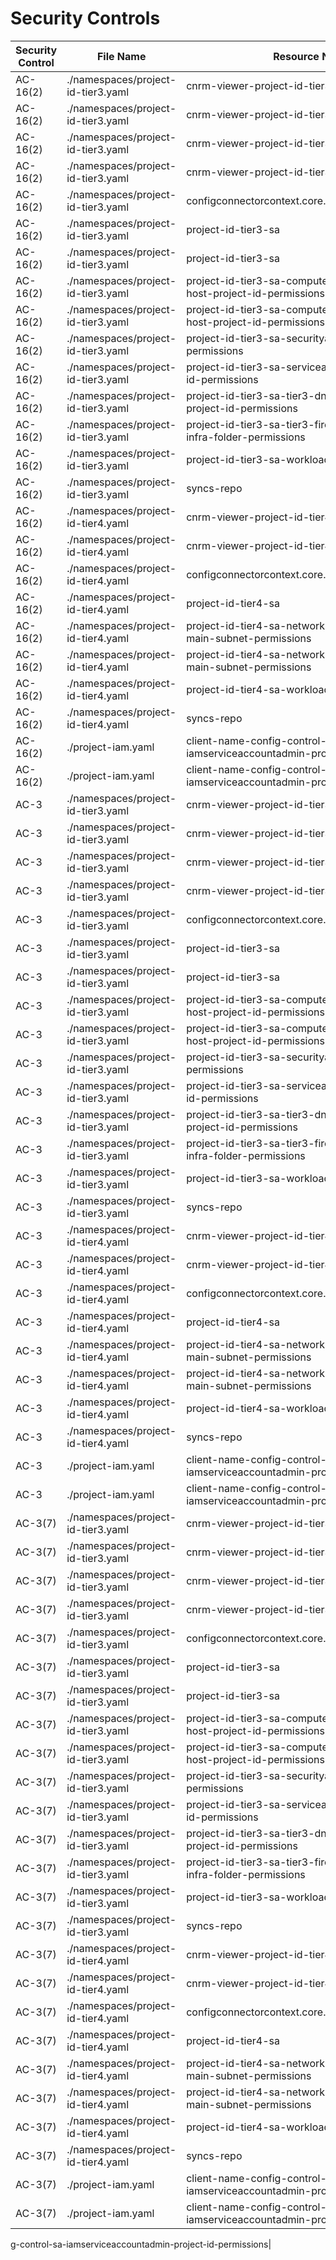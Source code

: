 # Security Controls

<!-- BEGINNING OF SECURITY CONTROLS LIST -->
|Security Control|File Name|Resource Name|
|---|---|---|
|AC-16(2)|./namespaces/project-id-tier3.yaml|cnrm-viewer-project-id-tier3|
|AC-16(2)|./namespaces/project-id-tier3.yaml|cnrm-viewer-project-id-tier3|
|AC-16(2)|./namespaces/project-id-tier3.yaml|cnrm-viewer-project-id-tier3|
|AC-16(2)|./namespaces/project-id-tier3.yaml|cnrm-viewer-project-id-tier3|
|AC-16(2)|./namespaces/project-id-tier3.yaml|configconnectorcontext.core.cnrm.cloud.google.com|
|AC-16(2)|./namespaces/project-id-tier3.yaml|project-id-tier3-sa|
|AC-16(2)|./namespaces/project-id-tier3.yaml|project-id-tier3-sa|
|AC-16(2)|./namespaces/project-id-tier3.yaml|project-id-tier3-sa-compute-public-ip-admin-host-project-id-permissions|
|AC-16(2)|./namespaces/project-id-tier3.yaml|project-id-tier3-sa-compute-security-admin-host-project-id-permissions|
|AC-16(2)|./namespaces/project-id-tier3.yaml|project-id-tier3-sa-securityadmin-project-id-permissions|
|AC-16(2)|./namespaces/project-id-tier3.yaml|project-id-tier3-sa-serviceaccountadmin-project-id-permissions|
|AC-16(2)|./namespaces/project-id-tier3.yaml|project-id-tier3-sa-tier3-dnsrecord-admin-host-project-id-permissions|
|AC-16(2)|./namespaces/project-id-tier3.yaml|project-id-tier3-sa-tier3-firewallrule-admin-app-infra-folder-permissions|
|AC-16(2)|./namespaces/project-id-tier3.yaml|project-id-tier3-sa-workload-identity-binding|
|AC-16(2)|./namespaces/project-id-tier3.yaml|syncs-repo|
|AC-16(2)|./namespaces/project-id-tier4.yaml|cnrm-viewer-project-id-tier4|
|AC-16(2)|./namespaces/project-id-tier4.yaml|cnrm-viewer-project-id-tier4|
|AC-16(2)|./namespaces/project-id-tier4.yaml|configconnectorcontext.core.cnrm.cloud.google.com|
|AC-16(2)|./namespaces/project-id-tier4.yaml|project-id-tier4-sa|
|AC-16(2)|./namespaces/project-id-tier4.yaml|project-id-tier4-sa-networkuser-allowed-nane1-main-subnet-permissions|
|AC-16(2)|./namespaces/project-id-tier4.yaml|project-id-tier4-sa-networkuser-allowed-nane2-main-subnet-permissions|
|AC-16(2)|./namespaces/project-id-tier4.yaml|project-id-tier4-sa-workload-identity-binding|
|AC-16(2)|./namespaces/project-id-tier4.yaml|syncs-repo|
|AC-16(2)|./project-iam.yaml|client-name-config-control-sa-iamserviceaccountadmin-project-id-permissions|
|AC-16(2)|./project-iam.yaml|client-name-config-control-sa-iamserviceaccountadmin-project-id-permissions|
|AC-3|./namespaces/project-id-tier3.yaml|cnrm-viewer-project-id-tier3|
|AC-3|./namespaces/project-id-tier3.yaml|cnrm-viewer-project-id-tier3|
|AC-3|./namespaces/project-id-tier3.yaml|cnrm-viewer-project-id-tier3|
|AC-3|./namespaces/project-id-tier3.yaml|cnrm-viewer-project-id-tier3|
|AC-3|./namespaces/project-id-tier3.yaml|configconnectorcontext.core.cnrm.cloud.google.com|
|AC-3|./namespaces/project-id-tier3.yaml|project-id-tier3-sa|
|AC-3|./namespaces/project-id-tier3.yaml|project-id-tier3-sa|
|AC-3|./namespaces/project-id-tier3.yaml|project-id-tier3-sa-compute-public-ip-admin-host-project-id-permissions|
|AC-3|./namespaces/project-id-tier3.yaml|project-id-tier3-sa-compute-security-admin-host-project-id-permissions|
|AC-3|./namespaces/project-id-tier3.yaml|project-id-tier3-sa-securityadmin-project-id-permissions|
|AC-3|./namespaces/project-id-tier3.yaml|project-id-tier3-sa-serviceaccountadmin-project-id-permissions|
|AC-3|./namespaces/project-id-tier3.yaml|project-id-tier3-sa-tier3-dnsrecord-admin-host-project-id-permissions|
|AC-3|./namespaces/project-id-tier3.yaml|project-id-tier3-sa-tier3-firewallrule-admin-app-infra-folder-permissions|
|AC-3|./namespaces/project-id-tier3.yaml|project-id-tier3-sa-workload-identity-binding|
|AC-3|./namespaces/project-id-tier3.yaml|syncs-repo|
|AC-3|./namespaces/project-id-tier4.yaml|cnrm-viewer-project-id-tier4|
|AC-3|./namespaces/project-id-tier4.yaml|cnrm-viewer-project-id-tier4|
|AC-3|./namespaces/project-id-tier4.yaml|configconnectorcontext.core.cnrm.cloud.google.com|
|AC-3|./namespaces/project-id-tier4.yaml|project-id-tier4-sa|
|AC-3|./namespaces/project-id-tier4.yaml|project-id-tier4-sa-networkuser-allowed-nane1-main-subnet-permissions|
|AC-3|./namespaces/project-id-tier4.yaml|project-id-tier4-sa-networkuser-allowed-nane2-main-subnet-permissions|
|AC-3|./namespaces/project-id-tier4.yaml|project-id-tier4-sa-workload-identity-binding|
|AC-3|./namespaces/project-id-tier4.yaml|syncs-repo|
|AC-3|./project-iam.yaml|client-name-config-control-sa-iamserviceaccountadmin-project-id-permissions|
|AC-3|./project-iam.yaml|client-name-config-control-sa-iamserviceaccountadmin-project-id-permissions|
|AC-3(7)|./namespaces/project-id-tier3.yaml|cnrm-viewer-project-id-tier3|
|AC-3(7)|./namespaces/project-id-tier3.yaml|cnrm-viewer-project-id-tier3|
|AC-3(7)|./namespaces/project-id-tier3.yaml|cnrm-viewer-project-id-tier3|
|AC-3(7)|./namespaces/project-id-tier3.yaml|cnrm-viewer-project-id-tier3|
|AC-3(7)|./namespaces/project-id-tier3.yaml|configconnectorcontext.core.cnrm.cloud.google.com|
|AC-3(7)|./namespaces/project-id-tier3.yaml|project-id-tier3-sa|
|AC-3(7)|./namespaces/project-id-tier3.yaml|project-id-tier3-sa|
|AC-3(7)|./namespaces/project-id-tier3.yaml|project-id-tier3-sa-compute-public-ip-admin-host-project-id-permissions|
|AC-3(7)|./namespaces/project-id-tier3.yaml|project-id-tier3-sa-compute-security-admin-host-project-id-permissions|
|AC-3(7)|./namespaces/project-id-tier3.yaml|project-id-tier3-sa-securityadmin-project-id-permissions|
|AC-3(7)|./namespaces/project-id-tier3.yaml|project-id-tier3-sa-serviceaccountadmin-project-id-permissions|
|AC-3(7)|./namespaces/project-id-tier3.yaml|project-id-tier3-sa-tier3-dnsrecord-admin-host-project-id-permissions|
|AC-3(7)|./namespaces/project-id-tier3.yaml|project-id-tier3-sa-tier3-firewallrule-admin-app-infra-folder-permissions|
|AC-3(7)|./namespaces/project-id-tier3.yaml|project-id-tier3-sa-workload-identity-binding|
|AC-3(7)|./namespaces/project-id-tier3.yaml|syncs-repo|
|AC-3(7)|./namespaces/project-id-tier4.yaml|cnrm-viewer-project-id-tier4|
|AC-3(7)|./namespaces/project-id-tier4.yaml|cnrm-viewer-project-id-tier4|
|AC-3(7)|./namespaces/project-id-tier4.yaml|configconnectorcontext.core.cnrm.cloud.google.com|
|AC-3(7)|./namespaces/project-id-tier4.yaml|project-id-tier4-sa|
|AC-3(7)|./namespaces/project-id-tier4.yaml|project-id-tier4-sa-networkuser-allowed-nane1-main-subnet-permissions|
|AC-3(7)|./namespaces/project-id-tier4.yaml|project-id-tier4-sa-networkuser-allowed-nane2-main-subnet-permissions|
|AC-3(7)|./namespaces/project-id-tier4.yaml|project-id-tier4-sa-workload-identity-binding|
|AC-3(7)|./namespaces/project-id-tier4.yaml|syncs-repo|
|AC-3(7)|./project-iam.yaml|client-name-config-control-sa-iamserviceaccountadmin-project-id-permissions|
|AC-3(7)|./project-iam.yaml|client-name-config-control-sa-iamserviceaccountadmin-project-id-permissions|

<!-- END OF SECURITY CONTROLS LIST -->
g-control-sa-iamserviceaccountadmin-project-id-permissions|

<!-- END OF SECURITY CONTROLS LIST -->
